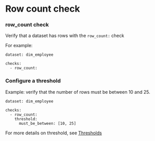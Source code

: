 # Row count check

### row_count check

Verify that a dataset has rows with the `row_count:` check

For example:
```
dataset: dim_employee

checks:
  - row_count:
```

### Configure a threshold

Example: verify that the number of rows must be between 10 and 25.
```````
dataset: dim_employee

checks:
  - row_count:
    threshold:
      must_be_between: [10, 25]
```````

For more details on threshold, see [Thresholds](thresholds.md)
